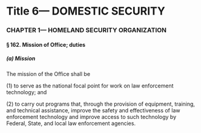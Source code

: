 
# Title 6— DOMESTIC SECURITY
### CHAPTER 1— HOMELAND SECURITY ORGANIZATION
#### § 162. Mission of Office; duties
##### (a) Mission

The mission of the Office shall be

(1) to serve as the national focal point for work on law enforcement technology; and

(2) to carry out programs that, through the provision of equipment, training, and technical assistance, improve the safety and effectiveness of law enforcement technology and improve access to such technology by Federal, State, and local law enforcement agencies.
